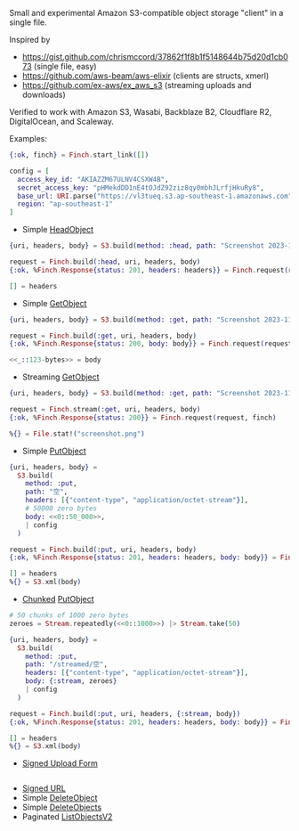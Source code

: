 Small and experimental Amazon S3-compatible object storage "client" in a single file.

Inspired by
- https://gist.github.com/chrismccord/37862f1f8b1f5148644b75d20d1cb073 (single file, easy)
- https://github.com/aws-beam/aws-elixir (clients are structs, xmerl)
- https://github.com/ex-aws/ex_aws_s3 (streaming uploads and downloads)

Verified to work with Amazon S3, Wasabi, Backblaze B2, Cloudflare R2, DigitalOcean, and Scaleway.

Examples:

```elixir
{:ok, finch} = Finch.start_link([])

config = [
  access_key_id: "AKIAZZM67ULNV4CSXW4B",
  secret_access_key: "pHMekdDD1nE4tOJdZ92ziz8qy0mbhJLrfjHkuRy8",
  base_url: URI.parse("https://vl3tueq.s3.ap-southeast-1.amazonaws.com"),
  region: "ap-southeast-1"
]
```

- Simple [HeadObject](https://docs.aws.amazon.com/AmazonS3/latest/API/API_HeadObject.html)

```elixir
{uri, headers, body} = S3.build(method: :head, path: "Screenshot 2023-11-27 at 20.39.07.png" | config)

request = Finch.build(:head, uri, headers, body)
{:ok, %Finch.Response{status: 201, headers: headers}} = Finch.request(request, finch)

[] = headers
```

- Simple [GetObject](https://docs.aws.amazon.com/AmazonS3/latest/API/API_GetObject.html)

```elixir
{uri, headers, body} = S3.build(method: :get, path: "Screenshot 2023-11-27 at 20.39.07.png" | config)

request = Finch.build(:get, uri, headers, body)
{:ok, %Finch.Response{status: 200, body: body}} = Finch.request(request, finch)

<<_::123-bytes>> = body
```

- Streaming [GetObject](https://docs.aws.amazon.com/AmazonS3/latest/API/API_GetObject.html)

```elixir
{uri, headers, body} = S3.build(method: :get, path: "Screenshot 2023-11-27 at 20.39.07.png" | config)

request = Finch.stream(:get, uri, headers, body)
{:ok, %Finch.Response{status: 200}} = Finch.request(request, finch)

%{} = File.stat!("screenshot.png")
```

- Simple [PutObject](https://docs.aws.amazon.com/AmazonS3/latest/API/API_PutObject.html)

```elixir
{uri, headers, body} =
  S3.build(
    method: :put,
    path: "空",
    headers: [{"content-type", "application/octet-stream"}],
    # 50000 zero bytes
    body: <<0::50_000>>,
    | config
  )

request = Finch.build(:put, uri, headers, body)
{:ok, %Finch.Response{status: 201, headers: headers, body: body}} = Finch.request(request, finch)

[] = headers
%{} = S3.xml(body)
```

- [Chunked](https://docs.aws.amazon.com/AmazonS3/latest/API/sigv4-streaming.html) [PutObject](https://docs.aws.amazon.com/AmazonS3/latest/API/API_PutObject.html)

```elixir
# 50 chunks of 1000 zero bytes
zeroes = Stream.repeatedly(<<0::1000>>) |> Stream.take(50)

{uri, headers, body} =
  S3.build(
    method: :put,
    path: "/streamed/空",
    headers: [{"content-type", "application/octet-stream"}],
    body: {:stream, zeroes}
    | config
  )

request = Finch.build(:put, uri, headers, {:stream, body})
{:ok, %Finch.Response{status: 201, headers: headers, body: body}} = Finch.request(request, finch)

[] = headers
%{} = S3.xml(body)
```

- [Signed Upload Form](https://docs.aws.amazon.com/AmazonS3/latest/API/sigv4-UsingHTTPPOST.html)

```elixir
```

- [Signed URL](https://docs.aws.amazon.com/AmazonS3/latest/API/sigv4-query-string-auth.html)
- Simple [DeleteObject](https://docs.aws.amazon.com/AmazonS3/latest/API/API_DeleteObject.html)
- Simple [DeleteObjects](https://docs.aws.amazon.com/AmazonS3/latest/API/API_DeleteObjects.html)
- Paginated [ListObjectsV2](https://docs.aws.amazon.com/AmazonS3/latest/API/API_ListObjectsV2.html)
